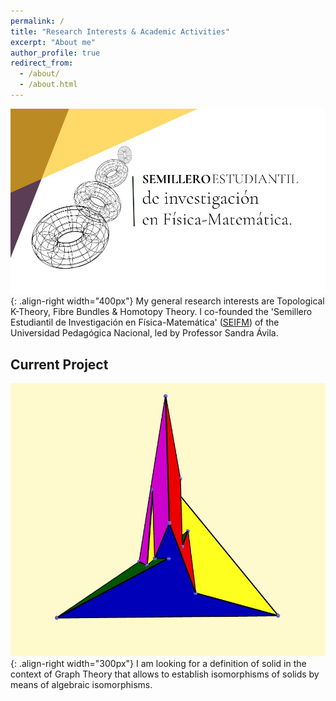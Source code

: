 ```yaml
---
permalink: /
title: "Research Interests & Academic Activities"
excerpt: "About me"
author_profile: true
redirect_from: 
  - /about/
  - /about.html
---
```

![SEIFM-Logo](/images/post.jpeg){: .align-right width="400px"}
My general research interests are Topological K-Theory, Fibre Bundles & Homotopy Theory. I co-founded the 'Semillero Estudiantil de Investigación en Física-Matemática' ([SEIFM](https://www.instagram.com/seinfismat/)) of the Universidad Pedagógica Nacional, led by Professor Sandra Ávila.  

Current Project
------
![SEIFM-Logo](/images/scilazi.jpg){: .align-right width="300px"}
I am looking for a definition of solid in the context of Graph Theory that allows to establish isomorphisms of solids by means of algebraic isomorphisms. 


